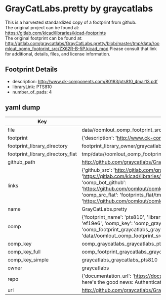 # GrayCatLabs.pretty by graycatlabs  
This is a harvested standardized copy of a footprint from github.  
The original project can be found at:  
https://gitlab.com/kicad/libraries/kicad-footprints  
The original footprint can be found at:
http://gitlab.com/graycatlabs/GrayCatLabs.pretty/blob/master/tmp/data//oomlout_oomp_footprint_src/ZX62R-B-5P.kicad_mod
Please consult that link for additional, details, files, and license information.  
## Footprint Details
* description: http://www.ck-components.com/80183/pts810_4mar13.pdf  
* libraryLink: PTS810  
* number_of_pads: 4  
## yaml dump  
| Key | Value |  
| --- | --- |  
| file | data//oomlout_oomp_footprint_src/GrayCatLabs.pretty/PTS810.kicad_mod |  
| footprint | {'description': 'http://www.ck-components.com/80183/pts810_4mar13.pdf', 'libraryLink': 'PTS810', 'number_of_pads': 4} |  
| footprint_library_directory | footprint_library_owner/graycatlabs_GrayCatLabs.pretty |  
| footprint_library_directory_flat | tmp/data//oomlout_oomp_footprint_src/footprints_flat/graycatlabs_graycatlabs_pts810/working |  
| github_path | http://github.com/graycatlabs/GrayCatLabs.pretty/blob/master/tmp/data//oomlout_oomp_footprint_src/PTS810.kicad_mod |  
| links | {'github_src': 'http://gitlab.com/graycatlabs/GrayCatLabs.pretty/blob/master/tmp/data//oomlout_oomp_footprint_src/ZX62R-B-5P.kicad_mod', 'github_src_repo': 'https://gitlab.com/kicad/libraries/kicad-footprints', 'oomp_bot': 'tmp/data//oomlout_oomp_footprint_src/footprints/graycatlabs_graycatlabs_pts810/working', 'oomp_bot_github': 'https://github.com/oomlout/oomlout_oomp_footprint_bot/tree/main/tmp/data//oomlout_oomp_footprint_src/footprints/graycatlabs_graycatlabs_pts810/working', 'oomp_src_flat': 'footprints_flat/tmp/data//oomlout_oomp_footprint_src/footprints_flat/graycatlabs_graycatlabs_pts810/working', 'oomp_src_flat_github': 'https://github.com/oomlout/oomlout_oomp_footprint_src/tree/main/tmp/data//oomlout_oomp_footprint_src/footprints_flat/graycatlabs_graycatlabs_pts810/working'} |  
| name | GrayCatLabs.pretty |  
| oomp | {'footprint_name': 'pts810', 'library_name': 'graycatlabs', 'md5': 'ef19e67e6d626f12509e26054d8a4542', 'md5_10': 'ef19e67e6d', 'md5_5': 'ef19e', 'md5_6': 'ef19e6', 'oomp_key': 'oomp_graycatlabs_graycatlabs_pts810', 'oomp_key_extra': 'oomp_footprint_graycatlabs_graycatlabs_pts810', 'oomp_key_full': 'oomp_footprint_graycatlabs_graycatlabs_pts810_ef19e6', 'oomp_key_simple': 'graycatlabs_graycatlabs_pts810', 'original_filename': 'data//oomlout_oomp_footprint_src/GrayCatLabs.pretty/PTS810.kicad_mod', 'owner_name': 'graycatlabs'} |  
| oomp_key | oomp_graycatlabs_graycatlabs_pts810 |  
| oomp_key_full | oomp_footprint_graycatlabs_graycatlabs_pts810 |  
| oomp_key_simple | graycatlabs_graycatlabs_pts810 |  
| owner | graycatlabs |  
| repo | {'documentation_url': 'https://docs.github.com/rest/overview/resources-in-the-rest-api#rate-limiting', 'message': "API rate limit exceeded for 84.66.142.224. (But here's the good news: Authenticated requests get a higher rate limit. Check out the documentation for more details.)"} |  
| url | http://github.com/graycatlabs/GrayCatLabs.pretty |  

